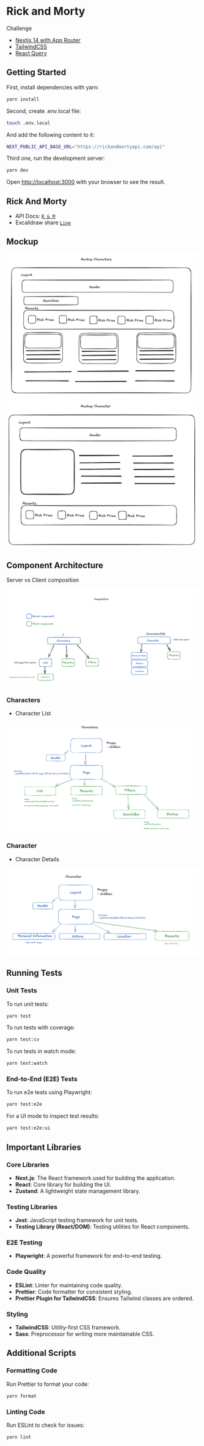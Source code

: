 # Rick and Morty

Challenge 

- [Nextjs 14 with App Router](https://nextjs.org/docs/app/building-your-application/routing)
- [TailwindCSS](https://tailwindcss.com/)
- [React Query](https://react-query.tanstack.com/)


## Getting Started

First, install dependencies with yarn:

```bash
yarn install
```

Second, create .env.local file:

```bash
touch .env.local
```

And add the following content to it:

```bash
NEXT_PUBLIC_API_BASE_URL="https://rickandmortyapi.com/api"
```

Third one, run the development server:

```bash
yarn dev
```

Open [http://localhost:3000](http://localhost:3000) with your browser to see the result.


## Rick And Morty

- API Docs: [`R & M`](https://rickandmortyapi.com/)
- Excalidraw share [`Live`](https://excalidraw.com/#room=ce074148f82794b6fb20,oLA3q3OLxDJYZs66C-Y3OA)

## Mockup

![Mockup Characters](docs/images/mockup_characters.png)
![Mockup Character](docs/images/mockup_character.png)

## Component Architecture

Server vs Client composition

![Components](docs/images/init_render.png)

### Characters

- Character List

![Character List](docs/images/component_characters.png)

### Character

- Character Details

![Character Detail](docs/images/component_character.png)

## Running Tests

### Unit Tests
To run unit tests:
```bash
yarn test
```

To run tests with coverage:
```bash
yarn test:cv
```

To run tests in watch mode:
```bash
yarn test:watch
```

### End-to-End (E2E) Tests
To run e2e tests using Playwright:
```bash
yarn test:e2e
```

For a UI mode to inspect test results:
```bash
yarn test:e2e:ui
```

## Important Libraries

### Core Libraries
- **Next.js**: The React framework used for building the application.
- **React**: Core library for building the UI.
- **Zustand**: A lightweight state management library.

### Testing Libraries
- **Jest**: JavaScript testing framework for unit tests.
- **Testing Library (React/DOM)**: Testing utilities for React components.

### E2E Testing
- **Playwright**: A powerful framework for end-to-end testing.

### Code Quality
- **ESLint**: Linter for maintaining code quality.
- **Prettier**: Code formatter for consistent styling.
- **Prettier Plugin for TailwindCSS**: Ensures Tailwind classes are ordered.

### Styling
- **TailwindCSS**: Utility-first CSS framework.
- **Sass**: Preprocessor for writing more maintainable CSS.

## Additional Scripts

### Formatting Code
Run Prettier to format your code:
```bash
yarn format
```

### Linting Code
Run ESLint to check for issues:
```bash
yarn lint
```